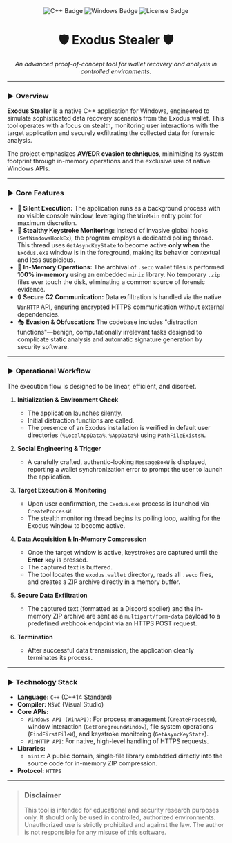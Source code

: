 <div align="center">
  <img src="https://img.shields.io/badge/C++-00599C?style=for-the-badge&logo=c%2B%2B&logoColor=white" alt="C++ Badge"/>
  <img src="https://img.shields.io/badge/Windows-0078D6?style=for-the-badge&logo=windows&logoColor=white" alt="Windows Badge"/>
  <img src="https://img.shields.io/badge/License-MIT-yellow.svg" alt="License Badge"/>
</div>

<h1 align="center">
  🛡️ Exodus Stealer 🛡️
</h1>

<p align="center">
  <i>An advanced proof-of-concept tool for wallet recovery and analysis in controlled environments.</i>
</p>

---

### ► Overview

**Exodus Stealer** is a native C++ application for Windows, engineered to simulate sophisticated data recovery scenarios from the Exodus wallet. This tool operates with a focus on stealth, monitoring user interactions with the target application and securely exfiltrating the collected data for forensic analysis.

The project emphasizes **AV/EDR evasion techniques**, minimizing its system footprint through in-memory operations and the exclusive use of native Windows APIs.

---

### ► Core Features

-   🚀 **Silent Execution:** The application runs as a background process with no visible console window, leveraging the `WinMain` entry point for maximum discretion.
-   🤫 **Stealthy Keystroke Monitoring:** Instead of invasive global hooks (`SetWindowsHookEx`), the program employs a dedicated polling thread. This thread uses `GetAsyncKeyState` to become active **only when** the `Exodus.exe` window is in the foreground, making its behavior contextual and less suspicious.
-   🧠 **In-Memory Operations:** The archival of `.seco` wallet files is performed **100% in-memory** using an embedded `miniz` library. No temporary `.zip` files ever touch the disk, eliminating a common source of forensic evidence.
-   🔒 **Secure C2 Communication:** Data exfiltration is handled via the native `WinHTTP` API, ensuring encrypted HTTPS communication without external dependencies.
-   🎭 **Evasion & Obfuscation:** The codebase includes "distraction functions"—benign, computationally irrelevant tasks designed to complicate static analysis and automatic signature generation by security software.

---

### ► Operational Workflow

The execution flow is designed to be linear, efficient, and discreet.

1.  **Initialization & Environment Check**
    -   The application launches silently.
    -   Initial distraction functions are called.
    -   The presence of an Exodus installation is verified in default user directories (`%LocalAppData%`, `%AppData%`) using `PathFileExistsW`.

2.  **Social Engineering & Trigger**
    -   A carefully crafted, authentic-looking `MessageBoxW` is displayed, reporting a wallet synchronization error to prompt the user to launch the application.

3.  **Target Execution & Monitoring**
    -   Upon user confirmation, the `Exodus.exe` process is launched via `CreateProcessW`.
    -   The stealth monitoring thread begins its polling loop, waiting for the Exodus window to become active.

4.  **Data Acquisition & In-Memory Compression**
    -   Once the target window is active, keystrokes are captured until the **Enter** key is pressed.
    -   The captured text is buffered.
    -   The tool locates the `exodus.wallet` directory, reads all `.seco` files, and creates a ZIP archive directly in a memory buffer.

5.  **Secure Data Exfiltration**
    -   The captured text (formatted as a Discord spoiler) and the in-memory ZIP archive are sent as a `multipart/form-data` payload to a predefined webhook endpoint via an HTTPS POST request.

6.  **Termination**
    -   After successful data transmission, the application cleanly terminates its process.

---

### ► Technology Stack

-   **Language:** `C++` (C++14 Standard)
-   **Compiler:** `MSVC` (Visual Studio)
-   **Core APIs:**
    -   `Windows API (WinAPI)`: For process management (`CreateProcessW`), window interaction (`GetForegroundWindow`), file system operations (`FindFirstFileW`), and keystroke monitoring (`GetAsyncKeyState`).
    -   `WinHTTP API`: For native, high-level handling of HTTPS requests.
-   **Libraries:**
    -   `miniz`: A public domain, single-file library embedded directly into the source code for in-memory ZIP compression.
-   **Protocol:** `HTTPS`

---

> ### **Disclaimer**
> This tool is intended for educational and security research purposes only. It should only be used in controlled, authorized environments. Unauthorized use is strictly prohibited and against the law. The author is not responsible for any misuse of this software.
